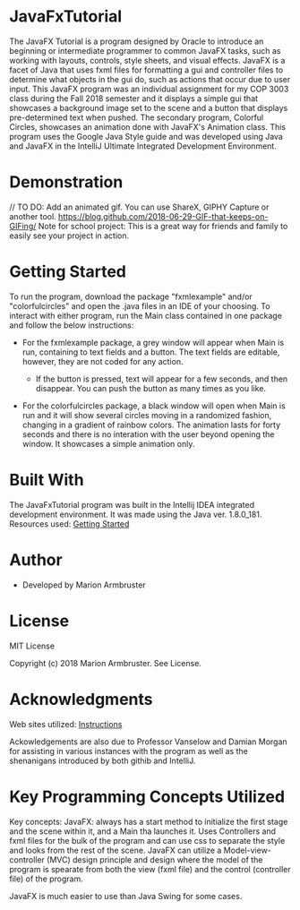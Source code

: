# JavaFxTutorial

The JavaFX Tutorial is a program designed by Oracle to introduce an beginning or intermediate programmer to common JavaFX tasks, such as
working with layouts, controls, style sheets, and visual effects. JavaFX is a facet of Java that uses fxml files for formatting a gui and controller files to determine what objects in the gui do, such as actions that occur due to user input. This JavaFX program was an individual assignment for my COP 3003 class during the Fall 2018 semester and it displays a simple gui that showcases a background image set to the scene and a button that displays pre-determined text when pushed. The secondary program, Colorful Circles, showcases an animation done with JavaFX's Animation class. This program uses the Google Java Style guide and was developed using Java and JavaFX in the IntelliJ Ultimate Integrated Development Environment.

# Demonstration
// TO DO: Add an animated gif. You can use ShareX, GIPHY Capture or another tool. https://blog.github.com/2018-06-29-GIF-that-keeps-on-GIFing/ Note for school project: This is a great way for friends and family to easily see your project in action.

# Getting Started
To run the program, download the package "fxmlexample" and/or "colorfulcircles" and open the .java files in an IDE of your choosing. To
interact with either program, run the Main class contained in one package and follow the below instructions:

- For the fxmlexample package, a grey window will appear when Main is run, containing to text fields and a button. The text fields are
editable, however, they are not coded for any action. 
  - If the button is pressed, text will appear for a few seconds, and then disappear. You can push the button as many times as you like.

- For the colorfulcircles package, a black window will open when Main is run and it will show several circles moving in a randomized
fashion, changing in a gradient of rainbow colors. The animation lasts for forty seconds and there is no interation with the user beyond
opening the window. It showcases a simple animation only.

# Built With
The JavaFxTutorial program was built in the Intellij IDEA integrated development environment. It was made using the Java ver. 1.8.0_181.
Resources used: [Getting Started](https://docs.oracle.com/javafx/2/get_started/jfxpub-get_started.htm)

# Author
- Developed by Marion Armbruster

# License
MIT License

Copyright (c) 2018 Marion Armbruster. See License.

# Acknowledgments
Web sites utilized: [Instructions](https://docs.oracle.com/javafx/2/get_started/jfxpub-get_started.htm)

Ackowledgements are also due to Professor Vanselow and Damian Morgan for assisting in various instances with the program as well as the
shenanigans introduced by both githib and IntelliJ. 

# Key Programming Concepts Utilized

Key concepts: JavaFX: always has a start method to initialize the first stage and the scene within it, and a Main tha launches it. Uses Controllers and fxml files for the bulk of the program and can use css to separate the style and looks from the rest of the scene. JavaFX can utilize a Model-view-controller (MVC) design principle and design where the model of the program is spearate from both the view (fxml file) and the control (controller file) of the program.

JavaFX is much easier to use than Java Swing for some cases. 
